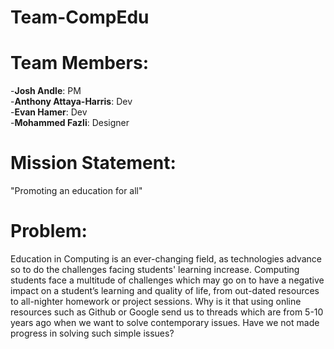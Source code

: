 # Team-CompEdu

# Team Members:  
-**Josh Andle**: PM  
-**Anthony Attaya-Harris**: Dev  
-**Evan Hamer**: Dev  
-**Mohammed Fazli**: Designer  

# Mission Statement:
"Promoting an education for all"

# Problem:
Education in Computing is an ever-changing field, as technologies advance so to do the challenges facing students' learning increase. Computing students face a multitude of challenges which may go on to have a negative impact on a student’s learning and quality of life, from out-dated resources to all-nighter homework or project sessions. Why is it that using online resources such as Github or Google send us to threads which are from 5-10 years ago when we want to solve contemporary issues. Have we not made progress in solving such simple issues?
